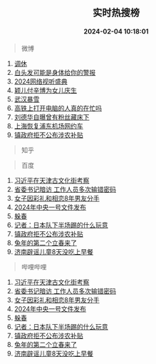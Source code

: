 <div align="center"><h2>实时热搜榜</h2><h4>2024-02-04 10:18:01</h4></div>

> 微博  

1. [调休](https://s.weibo.com/weibo?q=%E8%B0%83%E4%BC%91&t=31&band_rank=1&Refer=top)<br />
2. [白头发可能是身体给你的警报](https://s.weibo.com/weibo?q=%23%E7%99%BD%E5%A4%B4%E5%8F%91%E5%8F%AF%E8%83%BD%E6%98%AF%E8%BA%AB%E4%BD%93%E7%BB%99%E4%BD%A0%E7%9A%84%E8%AD%A6%E6%8A%A5%23&t=31&band_rank=2&Refer=top)<br />
3. [2024网络视听盛典](https://s.weibo.com/weibo?q=%232024%E7%BD%91%E7%BB%9C%E8%A7%86%E5%90%AC%E7%9B%9B%E5%85%B8%23&t=31&band_rank=3&Refer=top)<br />
4. [颖儿付辛博为女儿庆生](https://s.weibo.com/weibo?q=%23%E9%A2%96%E5%84%BF%E4%BB%98%E8%BE%9B%E5%8D%9A%E4%B8%BA%E5%A5%B3%E5%84%BF%E5%BA%86%E7%94%9F%23&t=31&band_rank=4&Refer=top)<br />
5. [武汉暴雪](https://s.weibo.com/weibo?q=%E6%AD%A6%E6%B1%89%E6%9A%B4%E9%9B%AA&t=31&band_rank=5&Refer=top)<br />
6. [高铁上打开电脑的人真的在忙吗](https://s.weibo.com/weibo?q=%23%E9%AB%98%E9%93%81%E4%B8%8A%E6%89%93%E5%BC%80%E7%94%B5%E8%84%91%E7%9A%84%E4%BA%BA%E7%9C%9F%E7%9A%84%E5%9C%A8%E5%BF%99%E5%90%97%23&t=31&band_rank=6&Refer=top)<br />
7. [刘德华自曝曾有粉丝藏床下](https://s.weibo.com/weibo?q=%23%E5%88%98%E5%BE%B7%E5%8D%8E%E8%87%AA%E6%9B%9D%E6%9B%BE%E6%9C%89%E7%B2%89%E4%B8%9D%E8%97%8F%E5%BA%8A%E4%B8%8B%23&t=31&band_rank=7&Refer=top)<br />
8. [上海恢复浦东机场网约车](https://s.weibo.com/weibo?q=%23%E4%B8%8A%E6%B5%B7%E6%81%A2%E5%A4%8D%E6%B5%A6%E4%B8%9C%E6%9C%BA%E5%9C%BA%E7%BD%91%E7%BA%A6%E8%BD%A6%23&t=31&band_rank=8&Refer=top)<br />
9. [镇政府拒不公布涉农补贴](https://s.weibo.com/weibo?q=%23%E9%95%87%E6%94%BF%E5%BA%9C%E6%8B%92%E4%B8%8D%E5%85%AC%E5%B8%83%E6%B6%89%E5%86%9C%E8%A1%A5%E8%B4%B4%23&t=31&band_rank=9&Refer=top)<br />

> 知乎  


> 百度  

1. [习近平在天津古文化街考察](https://www.baidu.com/s?wd=%E4%B9%A0%E8%BF%91%E5%B9%B3%E5%9C%A8%E5%A4%A9%E6%B4%A5%E5%8F%A4%E6%96%87%E5%8C%96%E8%A1%97%E8%80%83%E5%AF%9F&sa=fyb_news&rsv_dl=fyb_news)<br />
2. [省委书记暗访 工作人员多次输错密码](https://www.baidu.com/s?wd=%E7%9C%81%E5%A7%94%E4%B9%A6%E8%AE%B0%E6%9A%97%E8%AE%BF+%E5%B7%A5%E4%BD%9C%E4%BA%BA%E5%91%98%E5%A4%9A%E6%AC%A1%E8%BE%93%E9%94%99%E5%AF%86%E7%A0%81&sa=fyb_news&rsv_dl=fyb_news)<br />
3. [女子因彩礼和相恋8年男友分手](https://www.baidu.com/s?wd=%E5%A5%B3%E5%AD%90%E5%9B%A0%E5%BD%A9%E7%A4%BC%E5%92%8C%E7%9B%B8%E6%81%8B8%E5%B9%B4%E7%94%B7%E5%8F%8B%E5%88%86%E6%89%8B&sa=fyb_news&rsv_dl=fyb_news)<br />
4. [2024年中央一号文件发布](https://www.baidu.com/s?wd=2024%E5%B9%B4%E4%B8%AD%E5%A4%AE%E4%B8%80%E5%8F%B7%E6%96%87%E4%BB%B6%E5%8F%91%E5%B8%83&sa=fyb_news&rsv_dl=fyb_news)<br />
5. [躲春](https://www.baidu.com/s?wd=%E8%BA%B2%E6%98%A5&sa=fyb_news&rsv_dl=fyb_news)<br />
6. [记者：日本队下半场踢的什么玩意](https://www.baidu.com/s?wd=%E8%AE%B0%E8%80%85%EF%BC%9A%E6%97%A5%E6%9C%AC%E9%98%9F%E4%B8%8B%E5%8D%8A%E5%9C%BA%E8%B8%A2%E7%9A%84%E4%BB%80%E4%B9%88%E7%8E%A9%E6%84%8F&sa=fyb_news&rsv_dl=fyb_news)<br />
7. [镇政府拒不公布涉农补贴](https://www.baidu.com/s?wd=%E9%95%87%E6%94%BF%E5%BA%9C%E6%8B%92%E4%B8%8D%E5%85%AC%E5%B8%83%E6%B6%89%E5%86%9C%E8%A1%A5%E8%B4%B4&sa=fyb_news&rsv_dl=fyb_news)<br />
8. [兔年的第二个立春来了](https://www.baidu.com/s?wd=%E5%85%94%E5%B9%B4%E7%9A%84%E7%AC%AC%E4%BA%8C%E4%B8%AA%E7%AB%8B%E6%98%A5%E6%9D%A5%E4%BA%86&sa=fyb_news&rsv_dl=fyb_news)<br />
9. [济南辟谣儿童8天没吃上早餐](https://www.baidu.com/s?wd=%E6%B5%8E%E5%8D%97%E8%BE%9F%E8%B0%A3%E5%84%BF%E7%AB%A58%E5%A4%A9%E6%B2%A1%E5%90%83%E4%B8%8A%E6%97%A9%E9%A4%90&sa=fyb_news&rsv_dl=fyb_news)<br />

> 哔哩哔哩  

1. [习近平在天津古文化街考察](https://www.baidu.com/s?wd=%E4%B9%A0%E8%BF%91%E5%B9%B3%E5%9C%A8%E5%A4%A9%E6%B4%A5%E5%8F%A4%E6%96%87%E5%8C%96%E8%A1%97%E8%80%83%E5%AF%9F&sa=fyb_news&rsv_dl=fyb_news)<br />
2. [省委书记暗访 工作人员多次输错密码](https://www.baidu.com/s?wd=%E7%9C%81%E5%A7%94%E4%B9%A6%E8%AE%B0%E6%9A%97%E8%AE%BF+%E5%B7%A5%E4%BD%9C%E4%BA%BA%E5%91%98%E5%A4%9A%E6%AC%A1%E8%BE%93%E9%94%99%E5%AF%86%E7%A0%81&sa=fyb_news&rsv_dl=fyb_news)<br />
3. [女子因彩礼和相恋8年男友分手](https://www.baidu.com/s?wd=%E5%A5%B3%E5%AD%90%E5%9B%A0%E5%BD%A9%E7%A4%BC%E5%92%8C%E7%9B%B8%E6%81%8B8%E5%B9%B4%E7%94%B7%E5%8F%8B%E5%88%86%E6%89%8B&sa=fyb_news&rsv_dl=fyb_news)<br />
4. [2024年中央一号文件发布](https://www.baidu.com/s?wd=2024%E5%B9%B4%E4%B8%AD%E5%A4%AE%E4%B8%80%E5%8F%B7%E6%96%87%E4%BB%B6%E5%8F%91%E5%B8%83&sa=fyb_news&rsv_dl=fyb_news)<br />
5. [躲春](https://www.baidu.com/s?wd=%E8%BA%B2%E6%98%A5&sa=fyb_news&rsv_dl=fyb_news)<br />
6. [记者：日本队下半场踢的什么玩意](https://www.baidu.com/s?wd=%E8%AE%B0%E8%80%85%EF%BC%9A%E6%97%A5%E6%9C%AC%E9%98%9F%E4%B8%8B%E5%8D%8A%E5%9C%BA%E8%B8%A2%E7%9A%84%E4%BB%80%E4%B9%88%E7%8E%A9%E6%84%8F&sa=fyb_news&rsv_dl=fyb_news)<br />
7. [镇政府拒不公布涉农补贴](https://www.baidu.com/s?wd=%E9%95%87%E6%94%BF%E5%BA%9C%E6%8B%92%E4%B8%8D%E5%85%AC%E5%B8%83%E6%B6%89%E5%86%9C%E8%A1%A5%E8%B4%B4&sa=fyb_news&rsv_dl=fyb_news)<br />
8. [兔年的第二个立春来了](https://www.baidu.com/s?wd=%E5%85%94%E5%B9%B4%E7%9A%84%E7%AC%AC%E4%BA%8C%E4%B8%AA%E7%AB%8B%E6%98%A5%E6%9D%A5%E4%BA%86&sa=fyb_news&rsv_dl=fyb_news)<br />
9. [济南辟谣儿童8天没吃上早餐](https://www.baidu.com/s?wd=%E6%B5%8E%E5%8D%97%E8%BE%9F%E8%B0%A3%E5%84%BF%E7%AB%A58%E5%A4%A9%E6%B2%A1%E5%90%83%E4%B8%8A%E6%97%A9%E9%A4%90&sa=fyb_news&rsv_dl=fyb_news)<br />
